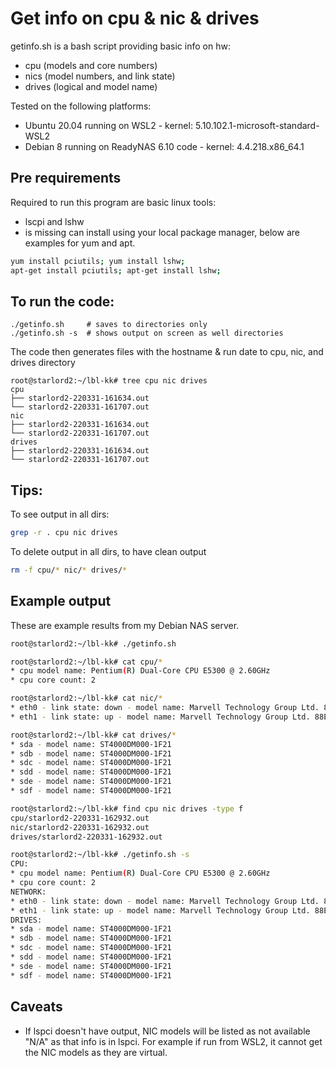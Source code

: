 # Get info on cpu & nic & drives

getinfo.sh is a bash script providing basic info on hw:

* cpu (models and core numbers)
* nics (model numbers, and link state)
* drives (logical and model name)


Tested on the following platforms:
* Ubuntu 20.04 running on WSL2 - kernel: 5.10.102.1-microsoft-standard-WSL2 
* Debian 8 running on ReadyNAS 6.10 code - kernel: 4.4.218.x86_64.1

## Pre requirements

Required to run this program are basic linux tools:

* lscpi and lshw
* is missing can install using your local package manager, below are examples for yum and apt.

```bash
yum install pciutils; yum install lshw;
apt-get install pciutils; apt-get install lshw;
```

## To run the code:
```
./getinfo.sh     # saves to directories only
./getinfo.sh -s  # shows output on screen as well directories
```

The code then generates files with the hostname & run date to cpu, nic, and drives directory

```
root@starlord2:~/lbl-kk# tree cpu nic drives
cpu
├── starlord2-220331-161634.out
└── starlord2-220331-161707.out
nic
├── starlord2-220331-161634.out
└── starlord2-220331-161707.out
drives
├── starlord2-220331-161634.out
└── starlord2-220331-161707.out
```

## Tips:

To see output in all dirs:
```bash
grep -r . cpu nic drives
```

To delete output in all dirs, to have clean output
```bash
rm -f cpu/* nic/* drives/*
```

## Example output

These are example results from my Debian NAS server.

```bash
root@starlord2:~/lbl-kk# ./getinfo.sh

root@starlord2:~/lbl-kk# cat cpu/*
* cpu model name: Pentium(R) Dual-Core CPU E5300 @ 2.60GHz
* cpu core count: 2

root@starlord2:~/lbl-kk# cat nic/*
* eth0 - link state: down - model name: Marvell Technology Group Ltd. 88E8053 PCI-E Gigabit Ethernet Controller (rev 22)
* eth1 - link state: up - model name: Marvell Technology Group Ltd. 88E8053 PCI-E Gigabit Ethernet Controller (rev 22)

root@starlord2:~/lbl-kk# cat drives/*
* sda - model name: ST4000DM000-1F21
* sdb - model name: ST4000DM000-1F21
* sdc - model name: ST4000DM000-1F21
* sdd - model name: ST4000DM000-1F21
* sde - model name: ST4000DM000-1F21
* sdf - model name: ST4000DM000-1F21

root@starlord2:~/lbl-kk# find cpu nic drives -type f
cpu/starlord2-220331-162932.out
nic/starlord2-220331-162932.out
drives/starlord2-220331-162932.out

root@starlord2:~/lbl-kk# ./getinfo.sh -s
CPU:
* cpu model name: Pentium(R) Dual-Core CPU E5300 @ 2.60GHz
* cpu core count: 2
NETWORK:
* eth0 - link state: down - model name: Marvell Technology Group Ltd. 88E8053 PCI-E Gigabit Ethernet Controller (rev 22)
* eth1 - link state: up - model name: Marvell Technology Group Ltd. 88E8053 PCI-E Gigabit Ethernet Controller (rev 22)
DRIVES:
* sda - model name: ST4000DM000-1F21
* sdb - model name: ST4000DM000-1F21
* sdc - model name: ST4000DM000-1F21
* sdd - model name: ST4000DM000-1F21
* sde - model name: ST4000DM000-1F21
* sdf - model name: ST4000DM000-1F21
```

## Caveats

* If lspci doesn't have output, NIC models will be listed as not available "N/A" as that info is in lspci. For example if run from WSL2, it cannot get the NIC models as they are virtual.
